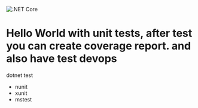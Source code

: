 ![.NET Core](https://github.com/hyperxcode/test_csharp_mstest_nunit_xunit/workflows/.NET%20Core/badge.svg)
# Hello World with unit tests, after test you can create coverage report. and also have test devops

dotnet test
- nunit
- xunit
- mstest
